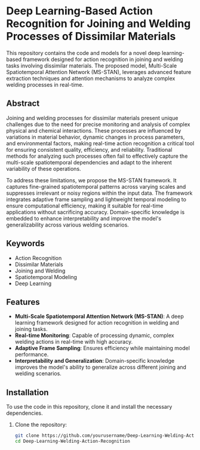 # Deep Learning-Based Action Recognition for Joining and Welding Processes of Dissimilar Materials

This repository contains the code and models for a novel deep learning-based framework designed for action recognition in joining and welding tasks involving dissimilar materials. The proposed model, Multi-Scale Spatiotemporal Attention Network (MS-STAN), leverages advanced feature extraction techniques and attention mechanisms to analyze complex welding processes in real-time.

## Abstract

Joining and welding processes for dissimilar materials present unique challenges due to the need for precise monitoring and analysis of complex physical and chemical interactions. These processes are influenced by variations in material behavior, dynamic changes in process parameters, and environmental factors, making real-time action recognition a critical tool for ensuring consistent quality, efficiency, and reliability. Traditional methods for analyzing such processes often fail to effectively capture the multi-scale spatiotemporal dependencies and adapt to the inherent variability of these operations.

To address these limitations, we propose the MS-STAN framework. It captures fine-grained spatiotemporal patterns across varying scales and suppresses irrelevant or noisy regions within the input data. The framework integrates adaptive frame sampling and lightweight temporal modeling to ensure computational efficiency, making it suitable for real-time applications without sacrificing accuracy. Domain-specific knowledge is embedded to enhance interpretability and improve the model's generalizability across various welding scenarios.

## Keywords

- Action Recognition
- Dissimilar Materials
- Joining and Welding
- Spatiotemporal Modeling
- Deep Learning

## Features

- **Multi-Scale Spatiotemporal Attention Network (MS-STAN)**: A deep learning framework designed for action recognition in welding and joining tasks.
- **Real-time Monitoring**: Capable of processing dynamic, complex welding actions in real-time with high accuracy.
- **Adaptive Frame Sampling**: Ensures efficiency while maintaining model performance.
- **Interpretability and Generalization**: Domain-specific knowledge improves the model's ability to generalize across different joining and welding scenarios.

## Installation

To use the code in this repository, clone it and install the necessary dependencies.

1. Clone the repository:

   ```bash
   git clone https://github.com/yourusername/Deep-Learning-Welding-Action-Recognition.git
   cd Deep-Learning-Welding-Action-Recognition
